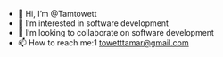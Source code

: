 - 👋 Hi, I’m @Tamtowett
- 👀 I’m interested in software development
- 💞️ I’m looking to collaborate on software development
- 📫 How to reach me:1 towetttamar@gmail.com


<!---
Tamtowett/Tamtowett is a ✨ special ✨ repository because its `README.md` (this file) appears on your GitHub profile.
You can click the Preview link to take a look at your changes.
--->
